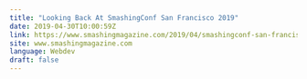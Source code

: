 ```yaml
---
title: "Looking Back At SmashingConf San Francisco 2019"
date: 2019-04-30T10:00:59Z
link: https://www.smashingmagazine.com/2019/04/smashingconf-san-francisco-2019/
site: www.smashingmagazine.com
language: Webdev
draft: false
---
```

